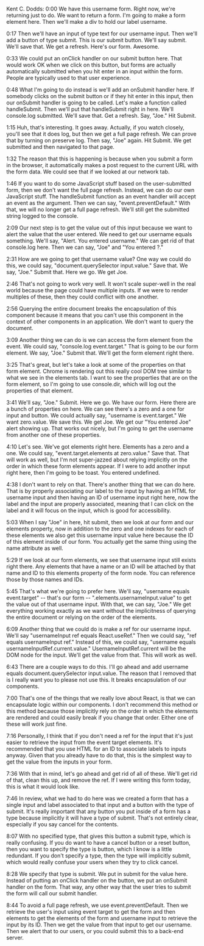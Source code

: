 Kent C. Dodds: 0:00 We have this username form. Right now, we're returning just to do. We want to return a form. I'm going to make a form element here. Then we'll make a div to hold our label username.

0:17 Then we'll have an input of type text for our username input. Then we'll add a button of type submit. This is our submit button. We'll say submit. We'll save that. We get a refresh. Here's our form. Awesome.

0:33 We could put an onClick handler on our submit button here. That would work OK when we click on this button, but forms are actually automatically submitted when you hit enter in an input within the form. People are typically used to that user experience.

0:48 What I'm going to do instead is we'll add an onSubmit handler here. If somebody clicks on the submit button or if they hit enter in this input, then our onSubmit handler is going to be called. Let's make a function called handleSubmit. Then we'll put that handleSubmit right in here. We'll console.log submitted. We'll save that. Get a refresh. Say, "Joe." Hit Submit.

1:15 Huh, that's interesting. It goes away. Actually, if you watch closely, you'll see that it does log, but then we get a full page refresh. We can prove that by turning on preserve log. Then say, "Joe" again. Hit Submit. We get submitted and then navigated to that page.

1:32 The reason that this is happening is because when you submit a form in the browser, it automatically makes a post request to the current URL with the form data. We could see that if we looked at our network tab.

1:46 If you want to do some JavaScript stuff based on the user-submitted form, then we don't want the full page refresh. Instead, we can do our own JavaScript stuff. The handleSubmit function as an event handler will accept an event as the argument. Then we can say, "event.preventDefault." With that, we will no longer get a full page refresh. We'll still get the submitted string logged to the console.

2:09 Our next step is to get the value out of this input because we want to alert the value that the user entered. We need to get our username equals something. We'll say, "Alert. You entered username." We can get rid of that console.log here. Then we can say, "Joe" and "You entered ?."

2:31 How are we going to get that username value? One way we could do this, we could say, "document.querySelector input.value." Save that. We say, "Joe." Submit that. Here we go. We get Joe.

2:46 That's not going to work very well. It won't scale super-well in the real world because the page could have multiple inputs. If we were to render multiples of these, then they could conflict with one another.

2:56 Querying the entire document breaks the encapsulation of this component because it means that you can't use this component in the context of other components in an application. We don't want to query the document.

3:09 Another thing we can do is we can access the form element from the event. We could say, "console.log event.target." That is going to be our form element. We say, "Joe." Submit that. We'll get the form element right there.

3:25 That's great, but let's take a look at some of the properties on that form element. Chrome is rendering out this really cool DOM tree similar to what we see in the elements tab. I want to see the properties that are on the form element, so I'm going to use console.dir, which will log out the properties of that element.

3:41 We'll say, "Joe." Submit. Here we go. We have our form. Here there are a bunch of properties on here. We can see there's a zero and a one for input and button. We could actually say, "username is event.target." We want zero.value. We save this. We get Joe. We get our "You entered Joe" alert showing up. That works out nicely, but I'm going to get the username from another one of these properties.

4:10 Let's see. We've got elements right here. Elements has a zero and a one. We could say, "event.target.elements at zero.value." Save that. That will work as well, but I'm not super-jazzed about relying implicitly on the order in which these form elements appear. If I were to add another input right here, then I'm going to be toast. You entered undefined.

4:38 I don't want to rely on that. There's another thing that we can do here. That is by properly associating our label to the input by having an HTML for username input and then having an ID of username input right here, now the label and the input are properly associated, meaning that I can click on the label and it will focus on the input, which is good for accessibility.

5:03 When I say "Joe" in here, hit submit, then we look at our form and our elements property, now in addition to the zero and one indexes for each of these elements we also get this username input value here because the ID of this element inside of our form. You actually get the same thing using the name attribute as well.

5:29 If we look at our form elements, we see that username input still exists right there. Any elements that have a name or an ID will be attached by that name and ID to this elements property of the form node. You can reference those by those names and IDs.

5:45 That's what we're going to prefer here. We'll say, "username equals event.target" -- that's our form -- ".elements.usernameInput.value" to get the value out of that username input. With that, we can say, "Joe." We get everything working exactly as we want without the implicitness of querying the entire document or relying on the order of the elements.

6:09 Another thing that we could do is make a ref for our username input. We'll say "usernameInput ref equals React.useRef." Then we could say, "ref equals usernameInput ref." Instead of this, we could say, "username equals usernameInputRef.current.value." UsernameInputRef.current will be the DOM node for the input. We'll get the value from that. This will work as well.

6:43 There are a couple ways to do this. I'll go ahead and add username equals document.querySelector input.value. The reason that I removed that is I really want you to please not use this. It breaks encapsulation of our components.

7:00 That's one of the things that we really love about React, is that we can encapsulate logic within our components. I don't recommend this method or this method because those implicitly rely on the order in which the elements are rendered and could easily break if you change that order. Either one of these will work just fine.

7:16 Personally, I think that if you don't need a ref for the input that it's just easier to retrieve the input from the event target elements. It's recommended that you use HTML for an ID to associate labels to inputs anyway. Given that you already have to do that, this is the simplest way to get the value from the inputs in your form.

7:36 With that in mind, let's go ahead and get rid of all of these. We'll get rid of that, clean this up, and remove the ref. If I were writing this form today, this is what it would look like.

7:46 In review, what we had to do here was we created a form that has a single input and label associated to that input and a button with the type of submit. It's really important that any button you put inside of a form has a type because implicitly it will have a type of submit. That's not entirely clear, especially if you say cancel for the contents.

8:07 With no specified type, that gives this button a submit type, which is really confusing. If you do want to have a cancel button or a reset button, then you want to specify the type is button, which I know is a little redundant. If you don't specify a type, then the type will implicitly submit, which would really confuse your users when they try to click cancel.

8:28 We specify that type is submit. We put in submit for the value here. Instead of putting an onClick handler on the button, we put an onSubmit handler on the form. That way, any other way that the user tries to submit the form will call our submit handler.

8:44 To avoid a full page refresh, we use event.preventDefault. Then we retrieve the user's input using event target to get the form and then elements to get the elements of the form and username input to retrieve the input by its ID. Then we get the value from that input to get our username. Then we alert that to our users, or you could submit this to a back-end server.


